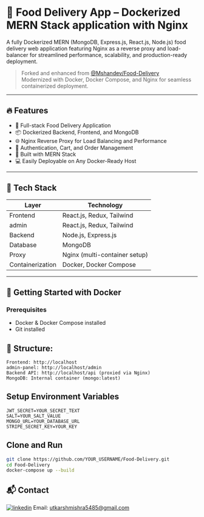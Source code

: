 # 🚚 Food Delivery App – Dockerized MERN Stack application with Nginx 


A fully Dockerized MERN (MongoDB, Express.js, React.js, Node.js) food delivery web application featuring Nginx as a reverse proxy and load-balancer for streamlined performance, scalability, and production-ready deployment.

> Forked and enhanced from [@Mshandev/Food-Delivery](https://github.com/Mshandev/Food-Delivery)  
> Modernized with Docker, Docker Compose, and Nginx for seamless containerized deployment.

---

## 🔥 Features

- 🍔 Full-stack Food Delivery Application
- 📦 Dockerized Backend, Frontend, and MongoDB
- 🌐 Nginx Reverse Proxy for Load Balancing and Performance
- 🧾 Authentication, Cart, and Order Management
- 🧠 Built with MERN Stack
- 💻 Easily Deployable on Any Docker-Ready Host

---

## 🚀 Tech Stack

| Layer     | Technology                  |
|-----------|-----------------------------|
| Frontend  | React.js, Redux, Tailwind   |
| admin     | React.js, Redux, Tailwind   |
| Backend   | Node.js, Express.js         |
| Database  | MongoDB                     |
| Proxy     | Nginx (multi-container setup) |
| Containerization | Docker, Docker Compose |

---

## 🐳 Getting Started with Docker

### Prerequisites

- Docker & Docker Compose installed
- Git installed

## 📂 Structure:

    Frontend: http://localhost
    admin-panel: http://localhost/admin
    Backend API: http://localhost/api (proxied via Nginx)
    MongoDB: Internal container (mongo:latest)



## Setup Environment Variables

    JWT_SECRET=YOUR_SECRET_TEXT
    SALT=YOUR_SALT_VALUE
    MONGO_URL=YOUR_DATABASE_URL
    STRIPE_SECRET_KEY=YOUR_KEY


## Clone and Run

```bash
git clone https://github.com/YOUR_USERNAME/Food-Delivery.git
cd Food-Delivery
docker-compose up --build
```
## 📬 Contact
[![linkedin](https://img.shields.io/badge/linkedin-0A66C2?style=for-the-badge&logo=linkedin&logoColor=white)](https://www.linkedin.com/in/utkarshm1/)
Email: utkarshmishra5485@gmail.com


